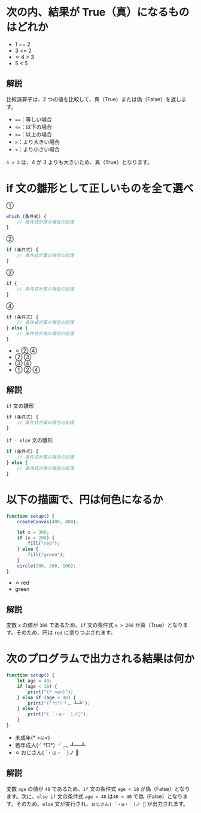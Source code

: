 # 次の内、結果が True（真）になるものはどれか

-   1 == 2
-   3 <= 2
-   ⚪︎ 4 > 3
-   5 < 5

## 解説

比較演算子は、2 つの値を比較して、真（True）または偽（False）を返します。

-   `==`：等しい場合
-   `<=`：以下の場合
-   `>=`：以上の場合
-   `>`：より大きい場合
-   `<`：より小さい場合

`4 > 3` は、4 が 3 よりも大きいため、真（True）となります。

# if 文の雛形として正しいものを全て選べ

①

```js
which (条件式) {
    // 条件式が真の場合の処理
}
```

②

```js
if (条件式) {
    // 条件式が真の場合の処理
}
```

③

```js
if {
    // 条件式が真の場合の処理
}
```

④

```js
if (条件式) {
    // 条件式が真の場合の処理
} else {
    // 条件式が偽の場合の処理
}
```

-   ⚪︎ ② ④
-   ② ③
-   ③ ④
-   ① ② ④

## 解説

`if` 文の雛形

```js
if (条件式) {
    // 条件式が真の場合の処理
}
```

`if - else` 文の雛形

```js
if (条件式) {
    // 条件式が真の場合の処理
} else {
    // 条件式が偽の場合の処理
}
```

# 以下の描画で、円は何色になるか

```js
function setup() {
    createCanvas(400, 400);

    let x = 300;
    if (x > 200) {
        fill("red");
    } else {
        fill("green");
    }
    circle(200, 200, 100);
}
```

-   ⚪︎ red
-   green

## 解説

変数 `x` の値が `300` であるため、`if` 文の条件式 `x > 200` が真（True）となります。そのため、円は `red` に塗りつぶされます。

# 次のプログラムで出力される結果は何か

```js
function setup() {
    let age = 40;
    if (age < 18) {
        print("(* >ω<)");
    } else if (age < 40) {
        print("(╯°□°）╯︵ ┻━┻");
    } else {
        print("( ´・ω・｀)ノ🍶");
    }
}
```

-   未成年(\* >ω<)
-   若年成人(╯°□°）╯︵ ┻━┻
-   ⚪︎ おじさん( ´・ω・｀)ノ 🍶

## 解説

変数 `age` の値が `40` であるため、`if` 文の条件式 `age < 18` が偽（False）となります。次に、`else if` 文の条件式 `age < 40` は`40 < 40` で偽（False）となります。そのため、`else` 文が実行され、`おじさん( ´・ω・｀)ノ 🍶` が出力されます。
